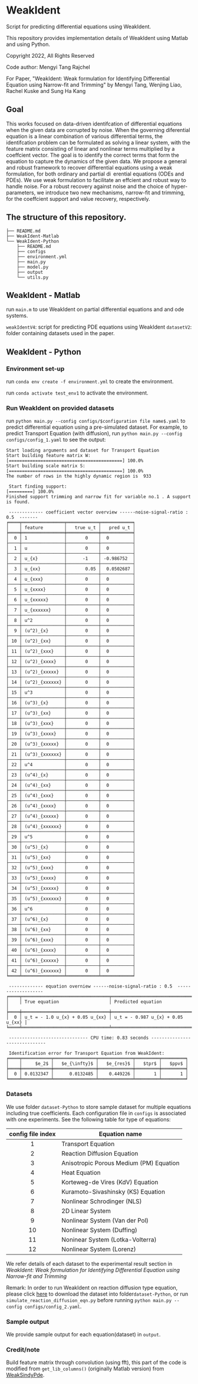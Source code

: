 # WeakIdent
Script for predicting differential equations using WeakIdent.

This repository provides implementation details of WeakIdent using Matlab and using Python. 

Copyright 2022, All Rights Reserved

Code author:  Mengyi Tang Rajchel

For Paper, "WeakIdent: Weak formulation for Identifying Differential Equation using Narrow-fit and Trimming" by Mengyi Tang, Wenjing Liao, Rachel Kuske and Sung Ha Kang

## Goal
This works focused on data-driven identifcation of differential equations when the given data are corrupted by noise. When the governing diferential equation is a linear combination of various differential terms, the identifcation problem can be formulated as solving a linear system, with the feature matrix consisting of linear and nonlinear terms multiplied by a coeffcient vector. The goal is to identify the correct terms that form the equation to capture the dynamics of the given data. We propose a general and robust framework to recover differential equations using a weak formulation, for both ordinary and partial di erential equations (ODEs and PDEs).  We use weak formulation to facilitate an effcient and robust way to handle noise. For a robust recovery against noise and the choice of hyper-parameters, we introduce two new mechanisms, narrow-fit and trimming, for the coeffcient support and value recovery, respectively. 

## The structure of this repository.
```
├── README.md
├── WeakIdent-Matlab
└── WeakIdent-Python
    ├── README.md
    ├── configs
    ├── environment.yml
    ├── main.py
    ├── model.py
    ├── output
    └── utils.py
```

## WeakIdent - Matlab 
run `main.m` to use WeakIdent on partial differential equations and and ode systems.

`weakIdentV4`: script for predicting PDE equations using WeakIdent
`datasetV2`: folder containing datasets used in the paper.

## WeakIdent - Python

### Environment set-up
run `conda env create -f environment.yml` to create the environment.

run `conda activate test_env1` to activate the environment.

### Run WeakIdent on provided datasets

run `python main.py --config configs/$configuration file name$.yaml` to predict differential equation using a pre-simulated dataset. For example, to predict Transport Equation (with diffusion), run `python main.py --config configs/config_1.yaml` to see the output:

```
Start loading arguments and dataset for Transport Equation
Start building feature matrix W:
[===========================================] 100.0% 
Start building scale matrix S:
[===========================================] 100.0% 
The number of rows in the highly dynamic region is  933

 Start finding support: 
[=========] 100.0% 
Finished support trimming and narrow fit for variable no.1 . A support is found.

 ------------- coefficient vector overview ------noise-signal-ratio : 0.5  -------
╒════╤════════════════╤════════════╤════════════╕
│    │ feature        │   true u_t │   pred u_t │
╞════╪════════════════╪════════════╪════════════╡
│  0 │ 1              │       0    │  0         │
├────┼────────────────┼────────────┼────────────┤
│  1 │ u              │       0    │  0         │
├────┼────────────────┼────────────┼────────────┤
│  2 │ u_{x}          │      -1    │ -0.986752  │
├────┼────────────────┼────────────┼────────────┤
│  3 │ u_{xx}         │       0.05 │  0.0502687 │
├────┼────────────────┼────────────┼────────────┤
│  4 │ u_{xxx}        │       0    │  0         │
├────┼────────────────┼────────────┼────────────┤
│  5 │ u_{xxxx}       │       0    │  0         │
├────┼────────────────┼────────────┼────────────┤
│  6 │ u_{xxxxx}      │       0    │  0         │
├────┼────────────────┼────────────┼────────────┤
│  7 │ u_{xxxxxx}     │       0    │  0         │
├────┼────────────────┼────────────┼────────────┤
│  8 │ u^2            │       0    │  0         │
├────┼────────────────┼────────────┼────────────┤
│  9 │ (u^2)_{x}      │       0    │  0         │
├────┼────────────────┼────────────┼────────────┤
│ 10 │ (u^2)_{xx}     │       0    │  0         │
├────┼────────────────┼────────────┼────────────┤
│ 11 │ (u^2)_{xxx}    │       0    │  0         │
├────┼────────────────┼────────────┼────────────┤
│ 12 │ (u^2)_{xxxx}   │       0    │  0         │
├────┼────────────────┼────────────┼────────────┤
│ 13 │ (u^2)_{xxxxx}  │       0    │  0         │
├────┼────────────────┼────────────┼────────────┤
│ 14 │ (u^2)_{xxxxxx} │       0    │  0         │
├────┼────────────────┼────────────┼────────────┤
│ 15 │ u^3            │       0    │  0         │
├────┼────────────────┼────────────┼────────────┤
│ 16 │ (u^3)_{x}      │       0    │  0         │
├────┼────────────────┼────────────┼────────────┤
│ 17 │ (u^3)_{xx}     │       0    │  0         │
├────┼────────────────┼────────────┼────────────┤
│ 18 │ (u^3)_{xxx}    │       0    │  0         │
├────┼────────────────┼────────────┼────────────┤
│ 19 │ (u^3)_{xxxx}   │       0    │  0         │
├────┼────────────────┼────────────┼────────────┤
│ 20 │ (u^3)_{xxxxx}  │       0    │  0         │
├────┼────────────────┼────────────┼────────────┤
│ 21 │ (u^3)_{xxxxxx} │       0    │  0         │
├────┼────────────────┼────────────┼────────────┤
│ 22 │ u^4            │       0    │  0         │
├────┼────────────────┼────────────┼────────────┤
│ 23 │ (u^4)_{x}      │       0    │  0         │
├────┼────────────────┼────────────┼────────────┤
│ 24 │ (u^4)_{xx}     │       0    │  0         │
├────┼────────────────┼────────────┼────────────┤
│ 25 │ (u^4)_{xxx}    │       0    │  0         │
├────┼────────────────┼────────────┼────────────┤
│ 26 │ (u^4)_{xxxx}   │       0    │  0         │
├────┼────────────────┼────────────┼────────────┤
│ 27 │ (u^4)_{xxxxx}  │       0    │  0         │
├────┼────────────────┼────────────┼────────────┤
│ 28 │ (u^4)_{xxxxxx} │       0    │  0         │
├────┼────────────────┼────────────┼────────────┤
│ 29 │ u^5            │       0    │  0         │
├────┼────────────────┼────────────┼────────────┤
│ 30 │ (u^5)_{x}      │       0    │  0         │
├────┼────────────────┼────────────┼────────────┤
│ 31 │ (u^5)_{xx}     │       0    │  0         │
├────┼────────────────┼────────────┼────────────┤
│ 32 │ (u^5)_{xxx}    │       0    │  0         │
├────┼────────────────┼────────────┼────────────┤
│ 33 │ (u^5)_{xxxx}   │       0    │  0         │
├────┼────────────────┼────────────┼────────────┤
│ 34 │ (u^5)_{xxxxx}  │       0    │  0         │
├────┼────────────────┼────────────┼────────────┤
│ 35 │ (u^5)_{xxxxxx} │       0    │  0         │
├────┼────────────────┼────────────┼────────────┤
│ 36 │ u^6            │       0    │  0         │
├────┼────────────────┼────────────┼────────────┤
│ 37 │ (u^6)_{x}      │       0    │  0         │
├────┼────────────────┼────────────┼────────────┤
│ 38 │ (u^6)_{xx}     │       0    │  0         │
├────┼────────────────┼────────────┼────────────┤
│ 39 │ (u^6)_{xxx}    │       0    │  0         │
├────┼────────────────┼────────────┼────────────┤
│ 40 │ (u^6)_{xxxx}   │       0    │  0         │
├────┼────────────────┼────────────┼────────────┤
│ 41 │ (u^6)_{xxxxx}  │       0    │  0         │
├────┼────────────────┼────────────┼────────────┤
│ 42 │ (u^6)_{xxxxxx} │       0    │  0         │
╘════╧════════════════╧════════════╧════════════╛

 ------------- equation overniew ------noise-signal-ratio : 0.5  -------------------
╒════╤═════════════════════════════════╤═══════════════════════════════════╕
│    │ True equation                   │ Predicted equation                │
╞════╪═════════════════════════════════╪═══════════════════════════════════╡
│  0 │ u_t = - 1.0 u_{x} + 0.05 u_{xx} │ u_t = - 0.987 u_{x} + 0.05 u_{xx} │
╘════╧═════════════════════════════════╧═══════════════════════════════════╛

 ------------------------------ CPU time: 0.83 seconds ------------------------------

 Identification error for Transport Equation from WeakIdent: 
╒════╤═══════════╤════════════════╤═════════════╤═════════╤═════════╕
│    │     $e_2$ │   $e_{\infty}$ │   $e_{res}$ │   $tpr$ │   $ppv$ │
╞════╪═══════════╪════════════════╪═════════════╪═════════╪═════════╡
│  0 │ 0.0132347 │      0.0132485 │    0.449226 │       1 │       1 │
╘════╧═══════════╧════════════════╧═════════════╧═════════╧═════════╛

```


### Datasets
We use folder `dataset-Python` to store sample dataset for multiple equations including true coefficients.
Each configuration file in `configs` is associated with one experiments. See the following table for type of equations:

| config file  index       | Equation name      | 
|:-------------:|-------------|
|1     |  Transport Equation |  
| 2     | Reaction Diffusion Equation    | 
| 3 | Anisotropic Porous Medium (PM) Equation    |
| 4 | Heat Equation | 
| 5 | Korteweg-de Vires (KdV) Equation | 
| 6 | Kuramoto-Sivashinsky (KS) Equation | 
| 7 | Nonlinear Schrodinger (NLS) | 
| 8 | 2D Linear System | 
| 9 | Nonlinear System (Van der Pol) | 
| 10 | Nonlinear System (Duffing) | 
| 11 | Noninear System (Lotka-Volterra) | 
|12| Nonlinear System (Lorenz) | 

We refer details of each dataset to the experimental result section in *WeakIdent: Weak formulation for Identifying
Differential Equation using Narrow-fit and Trimming*


Remark: In order to run WeakIdent on reaction diffusion type equation, please click [here](https://www.dropbox.com/t/TKK9U1ttVwX2mfHP) to download the 
dataset into folder`dataset-Python`, or run `simulate_reaction_diffusion_eqn.py` before running 
`python main.py --config configs/config_2.yaml`. 


### Sample output
We provide sample output for each equation(dataset) in  `output`.

### Credit/note
Build feature matrix through convolution (using fft), this part of the code is modified from `get_lib_columns()` (originally Matlab version) from [WeakSindyPde](https://github.com/dm973/WSINDy_PDE).

